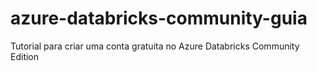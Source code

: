 # azure-databricks-community-guia
Tutorial para criar uma conta gratuita no Azure Databricks Community Edition
